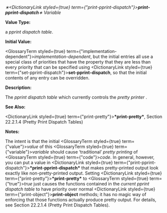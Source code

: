 *∗<DictionaryLink styled={true} term={"print-pprint-dispatch"}><b>*print-pprint-dispatch*</b></DictionaryLink>∗ Variable* 



**Value Type:** 



a *pprint dispatch table*. 



**Initial Value:** 



<GlossaryTerm styled={true} term={"implementation-dependent"}><i>implementation-dependent</i></GlossaryTerm>, but the initial entries all use a special class of priorities that have the property that they are less than every priority that can be specified using <DictionaryLink styled={true} term={"set-pprint-dispatch"}><b>set-pprint-dispatch</b></DictionaryLink>, so that the initial contents of any entry can be overridden. 



**Description:** 



The *pprint dispatch table* which currently controls the *pretty printer* . 



**See Also:** 



<DictionaryLink styled={true} term={"print-pretty"}><b>\*print-pretty\*</b></DictionaryLink>, Section 22.2.1.4 (Pretty Print Dispatch Tables) 



**Notes:** 



The intent is that the initial <GlossaryTerm styled={true} term={"value"}><i>value</i></GlossaryTerm> of this <GlossaryTerm styled={true} term={"variable"}><i>variable</i></GlossaryTerm> should cause ‘traditional’ *pretty printing* of <GlossaryTerm styled={true} term={"code"}><i>code</i></GlossaryTerm>. In general, however, you can put a value in <DictionaryLink styled={true} term={"print-pprint-dispatch"}><b>\*print-pprint-dispatch\*</b></DictionaryLink> that makes pretty-printed output look exactly like non-pretty-printed output. Setting <DictionaryLink styled={true} term={"print-pretty"}><b>\*print-pretty\*</b></DictionaryLink> to <GlossaryTerm styled={true} term={"true"}><i>true</i></GlossaryTerm> just causes the functions contained in the *current pprint dispatch table* to have priority over normal <DictionaryLink styled={true} term={"print-object"}><b>print-object</b></DictionaryLink> methods; it has no magic way of enforcing that those functions actually produce pretty output. For details, see Section 22.2.1.4 (Pretty Print Dispatch Tables). 



